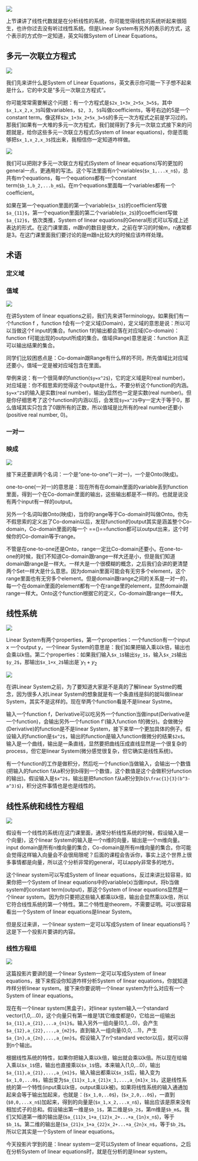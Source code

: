 
![](res/chapter2-1.png)

上节课讲了线性代数就是在分析线性的系统，你可能觉得线性的系统听起来很陌生，也许你过去没有听过线性系统。但是Linear System有另外的表示的方式，这个表示的方式你一定知道，英文叫做System of Linear Equations。

## 多元一次联立方程式

![](res/chapter2-2.png)


我们先来讲什么是System of Linear Equations，英文表示你可能一下子想不起来是什么，它的中文是“多元一次联立方程式”。

你可能常常需要解这个问题：有一个方程式是`$2x_1+3x_2+5x_3=5$`，其中`$x_1,x_2,x_3$`叫做variables，`$2, 3, 5$`叫做coefficients，等号右边的5是一个constant term。像这样`$2x_1+3x_2+5x_3=5$`的多元一次方程式之前是学习过的。那我们如果有一大堆的多元一次方程式，我们就得到了多元一次联立式接下来的问题就是，给你这些多元一次联立方程式(System of linear equations)，你是否能够把`$x_1,x_2,x_3$`找出来，我相信你一定知道咋样做。


![](res/chapter2-3.png)


 
我们可以把刚才多元一次联立方程式(System of linear equations)写的更加的general一点，更通用的写法。这个写法里面有n个variables(`$x_1,...x_n$`)，总共有m个equations，每一个equations都有一个constant term(`$b_1,b_2,...b_m$`)。在m个equations里面每一个variables都有一个coefficient。

如果在第一个equation里面的第一个variable(`$x_1$`)的coefficient写做`$a_{11}$`，第一个equation里面的第二个variable(`$x_2$`)的coefficient写做`$a_{12}$`，依次类推，System of linear equations的General形式可以写成上述表达的形式。在这门课里面，m跟n的数目是很大，之前在学习的时候m，n通常都是3。在这门课里面我们要讨论的是m跟n比较大的时候应该咋样处理。


## 术语
### 定义域
### 值域

![](res/chapter2-4.png)


在讲System of linear equations之前，我们先来讲Terminology。如果我们有一个function f ，function f会有一个定义域(Domain)，定义域的意思是说：所以可以当做这个f input的集合。function f的输出都会落在对应域(Co-domain)：function
f可能出现的output所成的集合。值域(Range)意思是说：function 真正可以输出结果的集合。


同学们比较困惑点是：Co-domain跟Range有什么样的不同，所先值域比对应域还要小，值域一定是被对应域包含在里面。


举例来说：有一个很简单的function(`$y=x^2$`)，它的定义域是R(real number)，对应域是：你不假思索的觉得这个output是什么，不要分析这个function的内涵。`$y=x^2$`的输入是实数(real number)，输出y显然也一定是实数(real number)。但是你仔细思考了这个function的内涵以后，会发现`$y=x^2$`中y一定大于等于0，那么值域其实只包含了0跟所有的正数，所以值域是比所有的real number还要小(positive real number, 0)。


### 一对一
### 映成
![](res/chapter2-5.png)

接下来还要讲两个名词：一个是“one-to-one”(一对一)，一个是Onto(映成)。

one-to-one(一对一)的意思是：现在所有在domain里面的variable丢到function里面，得到一个在Co-domain里面的输出，这些输出都是不一样的。也就是说没有两个input有一样的output。


另外一个名词叫做Onto(映成)，当你的range等于Co-domain时叫做Onto。你先不假思索的定义出了Co-domain以后，发现function的output其实是涵盖整个Co-domain，Co-domain里面的每一个
==()==function都可以output出来，这个时候你的Co-domain等于range。

不管是在one-to-one还是Onto，range一定比Co-domain还要小。在one-to-one的时候，我们不知道Co-domain跟range一样大还是小，但是我们知道domain跟range是一样大。一样大是一个很模糊的概念，之后我们会讲的更清楚两个Set一样大是什么意思。因为domain里面可能会有无穷多个element，这个range里面也有无穷多个element。但是domain跟range之间的关系是一对一的，每一个在domain里面的element都有一个在range里的element，显然domain跟range一样大。Onto这个function根据它的定义，Co-domain跟range一样大。

## 线性系统

![](res/chapter2-6.png)


Linear System有两个properties，第一个properties：一个function有一个input x 一个output y，一个linear System的意思是：我们如果把输入乘以k倍，输出也会乘以k倍。第二个properties：如果我们输入`$x_1$`输出`$y_1$`，输入`$x_2$`输出`$y_2$`，那输出`$x_1+x_2$`输出是`$y_1+y_2$

![](res/chapter2-7.png)


在讲Linear System之前，为了要知道大家是不是真的了解linear Systme的概念，因为很多人对Linear System的想象就是有一个条直线是斜的就叫做linear System，其实不是这样的。现在举两个function看是不是linear Systme。


输入一个function f，Derivative可以吃另外一个function当做input(Derivative是一个function)，会输出另外一个function f'(输入function f的微分)。会做微分(Derivative)的function是不是linear System，接下来举一个更加具体的例子。假设输入的function是`$x^2$`，输出的function是输入function做微分的结果`$2x$`。输入是一个曲线，输出是一条直线，显然要把曲线压成直线显然是一个很复杂的process，但它是linear System(微分感觉很复杂，但它确实是线性系统)。

有一个function的工作是做积分，然后吃一个function当做输入，会输出一个数值(把输入的function f从a积分到b得到一个数值，这个数值是这个会做积分function的输出)。假设输入是`$x^2$`，输出是把function f从a积分到b(`$\frac{1}{3}(b^3-a^3)$`)，积分这件事情也是也是线性的。

## 线性系统和线性方程组
 
![](res/chapter2-8.png)

假设有一个线性的系统(在这门课里面，通常分析线性系统的时候，假设输入是一个向量)，这个linear System的输入是一个n维的向量，输出是一个m维向量。input domain是所有n维向量的集合，Co-domain是所有m维向量的集合。你可能会觉得这样输入向量会不会很局限呢？后面的课程会告诉你，事实上这个世界上很多事情都是向量，所以这个分析非常的general，可以apply非常多的地方。


这个linear system可以写成System of linear equations，反过来讲比较容易，如果你把一个System of linear equations中的variable(x)当做input，将b当做system的constant term(output)，那这个System of linear equations显然是一个linear system。因为你只要把这些输入都乘以k倍，输出会显然乘以k倍，所以它符合线性系统的第一个特性。第二个特性是theorem，不需要证明。可以很容易看出一个System of linear equations是linear System。

但是反过来讲，一个linear system一定可以写成System of linear equations吗？这是下一个投影片要讲的内容。


### 线性方程组

![](res/chapter2-9.png)

这篇投影片要讲的是一个linear System一定可以写成System of linear equations，接下来假设你知道咋样分析System of linear equations，你就知道咋样分析linear system。接下来你要说明一个linear system为什么对应有一个System of linear equations。

现在有一个linear system(黑盒子)，对linear system输入一个standard vector(1,0,...0)，这个向量只有第一维是1其它维度都是0，它给出一组输出`$a_{11},a_{21},...a_{n1}$`。输入另外一组向量(0,1,...0)，会产生`$a_{12},a_{22},...,a_{m2}$`，直到输入一组向量(0,0, ...1)，产生`$a_{1n},a_{2n},...,a_{mn}$`。假设输入了n个standard vector以后，就可以得到n个输出。

根据线性系统的特性，如果你把输入乘以k倍，输出就会乘以k倍。所以现在给输入乘以`$x_1$`倍，输出也直接乘以`$x_1$`倍。本来输入(1,0,...0)，输出`$a_{11},a_{21},...,a_{m1}$`，输入输出都乘以`$x_1$`后，输入变为`$x_1,0,...0$`，输出变为`$a_{11}x_1,a_{21}x_1,...,a_{m1}x_1$`，这是线性系统的第一个特性(input乘以k倍，output乘以k被)。如果将线性系统的输入通通加起来会等于输出加起来，也就是：(`$x_1,0,..0$`)，(`$x_2,0,..0$`)，一直到(`$0,0,...x_n$`)加起来，得到的向量是(`$x_1,x_2,...x_n$`)，输出应该是原来没有相加式子的总和。假设输出第一维是`$b_1$`，第二维是`$b_2$`，第m维是`$b_m$`。我们又知道第一维的输出是(`$a_{11}x_1+a_{12}x_2+...+a_{1n}x_n$`)，等于`$b_1$`。第二维的输出是(`$a_{21}x_1+a_{22}x_2+...+a_{2n}x_n$`，等于`$b_2$`。所以它其实是一个System of linear equations。


今天投影片学到的是：linear system一定可以System of linear equations，之后在分析System of linear equations时，就是在分析的是linear system。